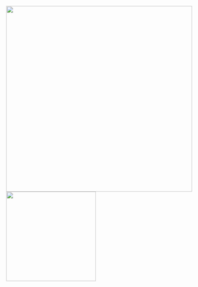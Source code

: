 <img src="https://github-readme-stats.vercel.app/api?username=Harry-Yates&show_icons=true&count_private=true" width="500" height="auto"/><img src="https://github-readme-stats.vercel.app/api/top-langs/?username=Harry-Yates&layout=compact/" width="241" height="auto"/>
